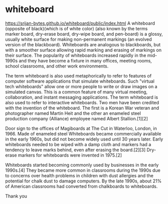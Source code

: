 # whiteboard
https://srijan-bytes.github.io/whiteboard/public/index.html
A whiteboard (opposite of black)(which is of white color) (also known by the terms marker board, dry-erase board, dry-wipe board, and pen-board) is a glossy, usually white surface for making non-permanent markings (an evolved version of the blackboard). Whiteboards are analogous to blackboards, but with a smoother surface allowing rapid marking and erasing of markings on their surface. The popularity of whiteboards increased rapidly in the mid-1990s and they have become a fixture in many offices, meeting rooms, school classrooms, and other work environments.

The term whiteboard is also used metaphorically to refer to features of computer software applications that simulate whiteboards. Such "virtual tech whiteboards" allow one or more people to write or draw images on a simulated canvas. This is a common feature of many virtual meeting, collaboration, and instant messaging applications. The term whiteboard is also used to refer to interactive whiteboards.
Two men have been credited with the invention of the whiteboard. The first is a Korean War veteran and photographer named Martin Heit and the other an enameled steel production company (Alliance) employee named Albert Stallion.[1][2]


Door sign to the offices of Magiboards at The Cut in Waterloo, London, in 1966. Made of enameled steel
Whiteboards became commercially available in the early 1960s, but did not become widely used until 30 years later. Early whiteboards needed to be wiped with a damp cloth and markers had a tendency to leave marks behind, even after erasing the board.[2][3] Dry-erase markers for whiteboards were invented in 1975.[2]

Whiteboards started becoming commonly used by businesses in the early 1990s.[4] They became more common in classrooms during the 1990s due to concerns over health problems in children with dust allergies and the potential for chalk dust to damage computers. By the late 1990s, about 21% of American classrooms had converted from chalkboards to whiteboards.

Thank you
